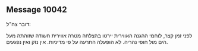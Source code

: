 ## Message 10042

דובר צה"ל:

לפני זמן קצר, לוחמי ההגנה האווירית יירטו בהצלחה מטרה אווירית חשודה שזוהתה מעל הים מול חופי נהריה. לא הופעלה התרעה על פי מדיניות. אין נזק ואין נפגעים.

